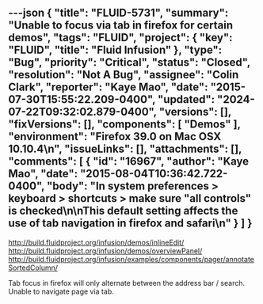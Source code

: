 ---json
{
  "title": "FLUID-5731",
  "summary": "Unable to focus via tab in firefox for certain demos",
  "tags": "FLUID",
  "project": {
    "key": "FLUID",
    "title": "Fluid Infusion"
  },
  "type": "Bug",
  "priority": "Critical",
  "status": "Closed",
  "resolution": "Not A Bug",
  "assignee": "Colin Clark",
  "reporter": "Kaye Mao",
  "date": "2015-07-30T15:55:22.209-0400",
  "updated": "2024-07-22T09:32:02.879-0400",
  "versions": [],
  "fixVersions": [],
  "components": [
    "Demos"
  ],
  "environment": "Firefox 39.0 on Mac OSX 10.10.4\n",
  "issueLinks": [],
  "attachments": [],
  "comments": [
    {
      "id": "16967",
      "author": "Kaye Mao",
      "date": "2015-08-04T10:36:42.722-0400",
      "body": "In system preferences > keyboard > shortcuts > make sure \"all controls\" is checked\n\nThis default setting affects the use of tab navigation in firefox and safari\n"
    }
  ]
}
---
<http://build.fluidproject.org/infusion/demos/inlineEdit/>\
<http://build.fluidproject.org/infusion/demos/overviewPanel/>\
<http://build.fluidproject.org/infusion/examples/components/pager/annotateSortedColumn/>

Tab focus in firefox will only alternate between the address bar / search. Unable to navigate page via tab.

        